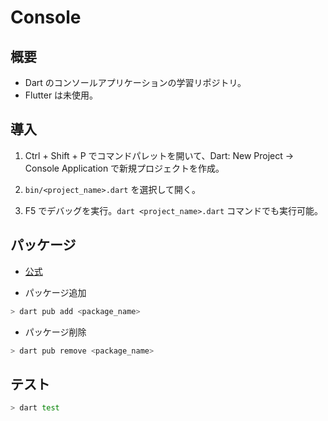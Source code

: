 # Console

## 概要

- Dart のコンソールアプリケーションの学習リポジトリ。
- Flutter は未使用。

## 導入

1. Ctrl + Shift + P でコマンドパレットを開いて、Dart: New Project -> Console Application で新規プロジェクトを作成。

2. `bin/<project_name>.dart` を選択して開く。

3. F5 でデバッグを実行。`dart <project_name>.dart` コマンドでも実行可能。

## パッケージ

- [公式](https://pub.dev/)

- パッケージ追加

```sh
> dart pub add <package_name>
```

- パッケージ削除

```sh
> dart pub remove <package_name>
```

## テスト

```sh
> dart test
```
